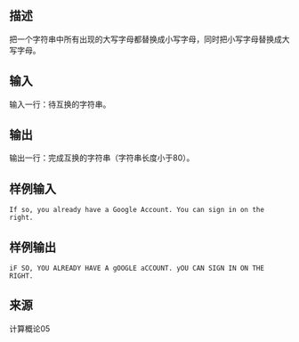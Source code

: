 ## 描述


把一个字符串中所有出现的大写字母都替换成小写字母，同时把小写字母替换成大写字母。

## 输入


输入一行：待互换的字符串。

## 输出


输出一行：完成互换的字符串（字符串长度小于80）。

## 样例输入


```
If so, you already have a Google Account. You can sign in on the right. 
```


## 样例输出


```
iF SO, YOU ALREADY HAVE A gOOGLE aCCOUNT. yOU CAN SIGN IN ON THE RIGHT. 
```


## 来源


计算概论05

